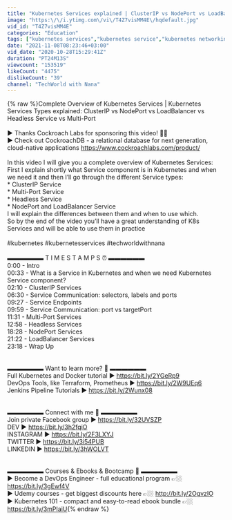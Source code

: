 ```yaml
---
title: "Kubernetes Services explained | ClusterIP vs NodePort vs LoadBalancer vs Headless Service"
image: "https:\/\/i.ytimg.com\/vi\/T4Z7visMM4E\/hqdefault.jpg"
vid_id: "T4Z7visMM4E"
categories: "Education"
tags: ["kubernetes services","kubernetes service","kubernetes networking"]
date: "2021-11-08T08:23:46+03:00"
vid_date: "2020-10-28T15:29:41Z"
duration: "PT24M13S"
viewcount: "153519"
likeCount: "4475"
dislikeCount: "39"
channel: "TechWorld with Nana"
---
```

{% raw %}Complete Overview of Kubernetes Services | Kubernetes Services Types explained: ClusterIP vs NodePort vs LoadBalancer vs Headless Service vs Multi-Port<br /><br />►  Thanks Cockroach Labs for sponsoring this video! 🙌🏼 <br />►  Check out CockroachDB - a relational database for next generation, cloud-native applications <a rel="nofollow" target="blank" href="https://www.cockroachlabs.com/product/">https://www.cockroachlabs.com/product/</a><br /><br />In this video I will give you a complete overview of Kubernetes Services:<br />First I explain shortly what Service component is in Kubernetes and when we need it and then I’ll go through the different Service types:<br />* ClusterIP Service<br />* Multi-Port Service<br />* Headless Service<br />* NodePort and LoadBalancer Service<br />I will explain the differences between them and when to use which. <br />So by the end of the video you’ll have a great understanding of K8s Services and will be able to use them in practice<br /><br />#kubernetes #kubernetesservices #techworldwithnana<br /><br />▬▬▬▬▬▬ T I M E S T A M P S ⏰  ▬▬▬▬▬▬<br />0:00 - Intro<br />00:33 - What is a Service in Kubernetes and when we need Kubernetes Service component?<br />02:10 - ClusterIP Services<br />06:30 - Service Communication: selectors, labels and ports<br />09:27 - Service Endpoints<br />09:59 - Service Communication: port vs targetPort<br />11:31 - Multi-Port Services<br />12:58 - Headless Services<br />18:28 - NodePort Services<br />21:22 - LoadBalancer Services<br />23:18 - Wrap Up<br /><br /><br />▬▬▬▬▬▬ Want to learn more? 🚀  ▬▬▬▬▬▬ <br />Full Kubernetes and Docker tutorial              ►  <a rel="nofollow" target="blank" href="https://bit.ly/2YGeRp9">https://bit.ly/2YGeRp9</a><br />DevOps Tools, like Terraform, Prometheus  ►  <a rel="nofollow" target="blank" href="https://bit.ly/2W9UEq6">https://bit.ly/2W9UEq6</a><br />Jenkins Pipeline Tutorials                               ►  <a rel="nofollow" target="blank" href="https://bit.ly/2Wunx08">https://bit.ly/2Wunx08</a><br /><br /><br />▬▬▬▬▬▬ Connect with me 👋   ▬▬▬▬▬▬ <br />Join private Facebook group      ►  <a rel="nofollow" target="blank" href="https://bit.ly/32UVSZP">https://bit.ly/32UVSZP</a><br />DEV                                                 ►  <a rel="nofollow" target="blank" href="https://bit.ly/3h2fqiO">https://bit.ly/3h2fqiO</a><br />INSTAGRAM                                  ►  <a rel="nofollow" target="blank" href="https://bit.ly/2F3LXYJ">https://bit.ly/2F3LXYJ</a><br />TWITTER                                        ►  <a rel="nofollow" target="blank" href="https://bit.ly/3i54PUB">https://bit.ly/3i54PUB</a><br />LINKEDIN                                       ►  <a rel="nofollow" target="blank" href="https://bit.ly/3hWOLVT">https://bit.ly/3hWOLVT</a><br /><br /><br />▬▬▬▬▬▬ Courses &amp; Ebooks &amp; Bootcamp 🚀      ▬▬▬▬▬▬ <br />► Become a DevOps Engineer - full educational program             👉🏼  <a rel="nofollow" target="blank" href="https://bit.ly/3gEwf4V">https://bit.ly/3gEwf4V</a><br />► Udemy courses - get biggest discounts here                               👉🏼   <a rel="nofollow" target="blank" href="http://bit.ly/2OgvzIO">http://bit.ly/2OgvzIO</a><br />► Kubernetes 101 - compact and easy-to-read ebook bundle      👉🏼   <a rel="nofollow" target="blank" href="https://bit.ly/3mPIaiU">https://bit.ly/3mPIaiU</a>{% endraw %}
